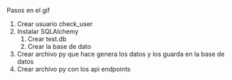
Pasos en el gif

<ol>
  <li>Crear usuario check_user</li>
  <li>Instalar SQLAlchemy
    <ol>
      <li>Crear test.db</li>
      <li>Crear la base de dato</li>
    </ol>
  </li>
  <li>Crear archivo py que hace genera los datos y los guarda en la base de datos</li>
  <li>Crear archivo py con los api endpoints</li> 
</ol>

